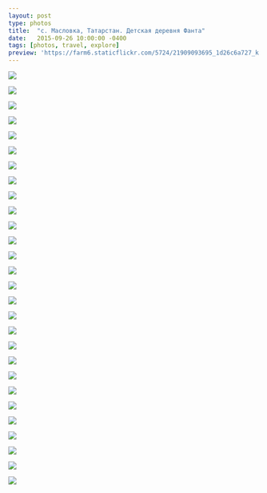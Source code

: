 ```yaml
---
layout: post
type: photos
title:  "с. Масловка, Татарстан. Детская деревня Фанта"
date:   2015-09-26 10:00:00 -0400
tags: [photos, travel, explore]
preview: 'https://farm6.staticflickr.com/5724/21909093695_1d26c6a727_k.jpg'
---
```


![](https://farm1.staticflickr.com/674/21883058036_2f037b571c_k.jpg)

![](https://farm1.staticflickr.com/696/21918905111_014fc02ae7_k.jpg)

![](https://farm6.staticflickr.com/5712/21918893081_90d61a10fc_k.jpg)

![](https://farm6.staticflickr.com/5619/21288077123_37db4fb44b_k.jpg)

![](https://farm1.staticflickr.com/658/21288072633_d19df15151_k.jpg)

![](https://farm6.staticflickr.com/5797/21288067513_86323de5e6_k.jpg)

![](https://farm6.staticflickr.com/5731/21918874461_54512c00a2_k.jpg)

![](https://farm6.staticflickr.com/5667/21909179135_1725458763_k.jpg)

![](https://farm6.staticflickr.com/5699/21721335888_c96e08cc27_k.jpg)

![](https://farm6.staticflickr.com/5709/21909172075_b229f144a8_k.jpg)

![](https://farm6.staticflickr.com/5799/21286420794_458f87ea0e_k.jpg)

![](https://farm6.staticflickr.com/65535/21909164605_aebb227873_k_d.jpg)

![](https://farm6.staticflickr.com/5642/21286412324_1364f59f3b_k.jpg)

![](https://farm6.staticflickr.com/5824/21918846011_a6f2196472_k.jpg)

![](https://farm6.staticflickr.com/5795/21288031273_276f9c9e2a_k.jpg)

![](https://farm1.staticflickr.com/569/21722262739_40e0ae0480_k.jpg)

![](https://farm6.staticflickr.com/5827/21286393694_f24c621bf9_k.jpg)

![](https://farm6.staticflickr.com/5834/21897146612_a018611ec6_k.jpg)

![](https://farm6.staticflickr.com/5637/21722242889_280675751c_k.jpg)

![](https://farm1.staticflickr.com/644/21722238479_7ddad99149_k.jpg)

![](https://farm1.staticflickr.com/565/21882950716_879cb57484_k.jpg)

![](https://farm1.staticflickr.com/650/21918801691_b2fca46b5f_k.jpg)

![](https://farm1.staticflickr.com/745/21722215709_c2273399a2_k.jpg)

![](https://farm6.staticflickr.com/5724/21909093695_1d26c6a727_k.jpg)

![](https://farm1.staticflickr.com/629/21918780171_bc4f383970_k.jpg)

![](https://farm1.staticflickr.com/644/21918778291_69c778e305_k.jpg)

![](https://farm1.staticflickr.com/754/21882919776_46ef509e60_k.jpg)

![](https://farm1.staticflickr.com/640/21909083655_3b24bcf81c_k.jpg)

